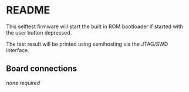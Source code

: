 # README

This selftest firmware will start the built in ROM bootloader if started with the user button depressed.

The test result will be printed using semihosting via the JTAG/SWD interface.

## Board connections

*none required*
